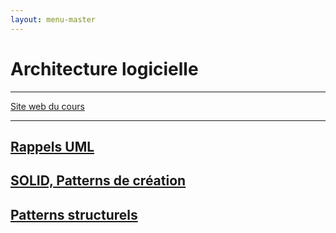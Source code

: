 ```yaml
---
layout: menu-master
---
```


# Architecture logicielle

---

[Site web du cours](https://www.labri.fr/perso/auber/ALM1GL/index.html)

---

## [Rappels UML](cours-1)

## [SOLID, Patterns de création](cours-2)

## [Patterns structurels](cours-3)
